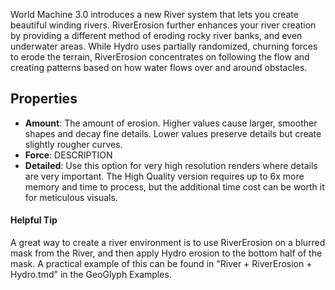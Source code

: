
World Machine 3.0 introduces a new River system that lets you create beautiful winding rivers. RiverErosion further enhances your river creation by providing a different
method of eroding rocky river banks, and even underwater areas. While Hydro uses partially randomized, churning forces to erode the terrain, RiverErosion concentrates
on following the flow and creating patterns based on how water flows over and around obstacles.

## Properties

- **Amount**: The amount of erosion. Higher values cause larger, smoother shapes and decay fine details. Lower values preserve details but create slightly rougher curves.
- **Force**: DESCRIPTION
- **Detailed**: Use this option for very high resolution renders where details are very important. The High Quality version requires up to 6x more memory and time to process, but the additional time cost can be worth it for meticulous visuals.

#### Helpful Tip
A great way to create a river environment is to use RiverErosion on a blurred mask from the River, and then apply Hydro erosion to the bottom half of the mask. A practical example of this can be found in "River + RiverErosion + Hydro.tmd" in the GeoGlyph Examples.
